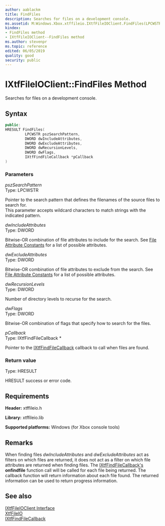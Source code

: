 ```yaml
---
author: aablackm
title: FindFiles
description: Searches for files on a development console.
ms.assetid: M:Windows.Xbox.xtffileio.IXtfFileIOClient.FindFiles(LPCWSTR,DWORD,DWORD,DWORD,DWORD,IXtfFindFileCallback)
kindex:
- FindFiles method
- IXtfFileIOClient--FindFiles method
ms.author: stevenpr
ms.topic: reference
edited: 06/05/2019
quality: good
security: public
---
```


# IXtfFileIOClient::FindFiles Method
Searches for files on a development console.
<a id="syntaxSection"></a>



## Syntax  

```cpp
public:
HRESULT FindFiles(
         LPCWSTR pszSearchPattern,
         DWORD dwIncludeAttributes,
         DWORD dwExcludeAttributes,
         DWORD dwRecursionLevels,
         DWORD dwFlags,
         IXtfFindFileCallback *pCallback
)  
```

<a id="ID4EH"></a>



### Parameters  

*pszSearchPattern*  
Type: LPCWSTR 

Pointer to the search pattern that defines the filenames of the source files to search for.  
This parameter accepts wildcard characters to match strings with the indicated pattern.


*dwIncludeAttributes*  
Type: DWORD 

Bitwise-OR combination of file attributes to include for the search. See [File Attribute Constants](https://msdn.microsoft.com/library/windows/desktop/gg258117(v=vs.85).aspx) for a list of possible attributes.


*dwExcludeAttributes*  
Type: DWORD 

Bitwise-OR combination of file attributes to exclude from the search. See [File Attribute Constants](https://msdn.microsoft.com/library/windows/desktop/gg258117(v=vs.85).aspx) for a list of possible attributes.


*dwRecursionLevels*  
Type: DWORD 

Number of directory levels to recurse for the search.


*dwFlags*  
Type: DWORD 

Bitwise-OR combination of flags that specify how to search for the files.


*pCallback*  
Type: IXtfFindFileCallback *

Pointer to the [IXtfFindFileCallback](../../IXtfFindFileCallback/ixtffindfilecallback-xtffileio-xbox-microsoft-t.md) callback to call when files are found.

<a id="ID4EQ"></a>



### Return value  
Type: HRESULT 

HRESULT success or error code.  
<a id="requirements"></a>



## Requirements  

**Header:** xtffileio.h  

**Library:** xtffileio.lib  
  
**Supported platforms:** Windows (for Xbox console tools)  
  
<a id="ID4EZB"></a>

## Remarks

When finding files *dwIncludeAttributes* and *dwExcludeAttributes* act as filters on which files are returned, it does not act as a filter on which file attributes are returned when finding files. The [IXtfFindFileCallback's](../../IXtfFindFileCallback/ixtffindfilecallback-xtffileio-xbox-microsoft-t.md) **onfindfile** function call will be called for each file being returned. The callback function will return information about each file found. The returned information can be used to return progress information.  

## See also  

<a id="ID4E2B"></a>

[IXtfFileIOClient Interface](../ixtffileioclient-xtffileio-xbox-microsoft-t.md)  
[XtfFileIO](../../../xtffileio-xbox-microsoft-n.md)  
[IXtfFindFileCallback](../../IXtfFindFileCallback/ixtffindfilecallback-xtffileio-xbox-microsoft-t.md)  